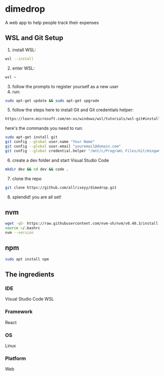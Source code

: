 # dimedrop
A web app to help people track their expenses
## WSL and Git Setup
1. install WSL:
```bash
wsl --install
```
2. enter WSL:
```bash
wsl ~
```
3. follow the prompts to register yourself as a new user
4. run:
```bash
sudo apt-get update && sudo apt-get upgrade
```
5. follow the steps here to install Git and Git credentials helper: 
```bash
https://learn.microsoft.com/en-us/windows/wsl/tutorials/wsl-git#installing-git
```
here's the commands you need to run:
```bash
sudo apt-get install git
git config --global user.name "Your Name"
git config --global user.email "youremail@domain.com"
git config --global credential.helper "/mnt/c/Program\ Files/Git/mingw64/bin/git-credential-manager.exe"
```
6. create a dev folder and start Visual Studio Code
```bash
mkdir dev && cd dev && code .
```
7. clone the repo
```bash
git clone https://github.com/allriseyy/dimedrop.git
```
8. splendid! you are all set!

## nvm
```bash
wget -qO- https://raw.githubusercontent.com/nvm-sh/nvm/v0.40.3/install.sh | bash
source ~/.bashrc
nvm --version
```

## npm
```bash
sudo apt install npm
```


## The ingredients
### IDE
Visual Studio Code
WSL
### Framework
React
### OS
Linux
### Platform
Web
